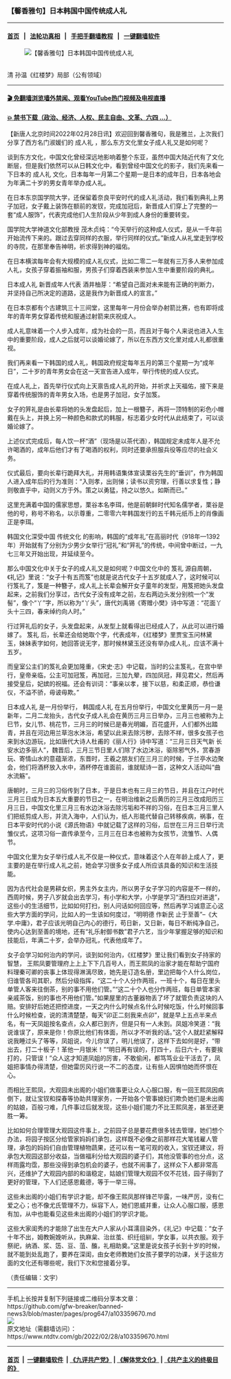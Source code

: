 ### 【馨香雅句】日本韩国中国传统成人礼
------------------------

#### [首页](https://github.com/gfw-breaker/banned-news3/blob/master/README.md) &nbsp;&nbsp;|&nbsp;&nbsp; [法轮功真相](https://github.com/begood0513/basic/blob/master/README.md)  &nbsp;&nbsp;|&nbsp;&nbsp; [手把手翻墙教程](https://github.com/gfw-breaker/guides/wiki)  &nbsp;&nbsp;|&nbsp;&nbsp; [一键翻墙软件](https://github.com/gfw-breaker/nogfw/blob/master/README.md)  



<div><div class="featured_image">
 <figure>
  <img alt="【馨香雅句】日本韩国中国传统成人礼" src="https://i.ntdtv.com/assets/uploads/2022/02/1460e11fcb4d8a1cdb1f5b365a35be1c-800x450.jpg"/>
 </figure><br/>
 <span class="caption">
  清 孙温《红楼梦》局部（公有领域）
 </span>
</div>
</div><hr/>

#### [ 🎬  免翻墙浏览墙外禁闻、观看YouTube热门视频及电视直播](https://github.com/gfw-breaker/HelloWorld)

#### [ 💥  禁书下载（政治、经济、人权、民主自由、文革、六四 ...）](https://github.com/gfw-breaker/books/blob/master/README.md)

<div><div class="post_content" itemprop="articleBody">
 <p>
  【新唐人北京时间2022年02月28日讯】欢迎回到馨香雅句，我是雅兰，上次我们分享了西方名门淑媛们的
  <ok href="https://www.ntdtv.com/gb/成人礼.htm">
   成人礼
  </ok>
  ，那么东方文化里女子成人礼又是如何呢？
 </p>
 <div class="video_fit_container">
 </div>
 <p>
  谈到东方文化，中国文化曾经深远地影响着整个东亚，虽然中国大陆近代有了文化断层，但是我们依然可以从日韩文化中，看到曾经中国文化的影子，我们先来看一下日本的
  <ok href="https://www.ntdtv.com/gb/成人礼.htm">
   成人礼
  </ok>
  文化，日本每年一月第二个星期一是日本的成年日，日本各地会为年满二十岁的男女青年举办成人礼。
 </p>
 <p>
  在日本东京国学院大学，还保留着奈良平安时代的成人礼活动，我们看到典礼上男子加冠，女子戴上装饰在额前的发钗，完成加冠后，新晋成人们穿上了完整的一套“成人服饰”，代表完成他们人生阶段从少年到成人身份的重要转变。
 </p>
 <p>
  国学院大学神道文化部教授 茂木贞纯：“今天举行的这种成人仪式，是从一千年前开始流传下来的。跟过去穿同样的衣服，举行同样的仪式。”新成人从礼堂走到学校的寺院，在那里奉告神明，祈求得到神的福佑。
 </p>
 <p>
  在日本横滨每年会有大规模的成人礼仪式，比如二零二一年就有三万多人来参加成人礼，女孩子穿着振袖和服，男孩子们穿着西装来参加人生中重要阶段的典礼。
 </p>
 <p>
  <ok href="https://www.ntdtv.com/gb/日本成人礼.htm">
   日本成人礼
  </ok>
  新晋成年人代表 酒井柚芽：“希望自己面对未来能有正确的判断力，并坚持自己所决定的道路，这是我作为新晋成人的宣言。”
 </p>
 <p>
  在日本京都有个古建筑三十三间堂，这里每年一月份会举办射箭比赛，也有即将成年的青年男女穿着传统和服通过射箭来庆祝成人。
 </p>
 <p>
  成人礼意味着一个人步入成年，成为社会的一员，而且对于每个人来说也进入人生中的重要阶段，成人之后就可以谈婚论嫁了，所以在东西方文化里对成人礼都很重视。
 </p>
 <p>
  我们再来看一下韩国的成人礼，韩国政府规定每年五月的第三个星期一为“成年日”，二十岁的青年男女会在这一天宣告进入成年，举行传统的成人仪式。
 </p>
 <p>
  在成人礼上，首先举行仪式向上天禀告成人礼的开始，并祈求上天福佑，接下来是穿着传统服饰的青年男女入场，也是男子加冠，女子加笈。
 </p>
 <p>
  女子的笄礼是由长辈将她的头发盘起后，加上一根簪子，再将一顶特制的彩色小帽戴在头上，并换上另一种颜色和款式的韩服，标志着少女时代从此结束了，可以谈婚论嫁了。
 </p>
 <p>
  上述仪式完成后，每人饮一杯“酒”（现场是以茶代酒），韩国规定未成年人是不允许喝酒的，成年后他们才有了喝酒的权利，同时还要承担服兵役等应尽的社会义务。
 </p>
 <p>
  仪式最后，要向长辈行跪拜大礼，并用韩语集体宣读栗谷先生的“垂训”，作为韩国人进入成年后的行为准则：“入则孝，出则悌；读书以资穷理，行善以求复性；静则敬直乎中，动则义方于外。策之以勇猛，持之以悠久。如斯而已。”
 </p>
 <p>
  这里充满着中国的儒家思想，栗谷本名李珥，他是前朝鲜时代知名儒学者，栗谷是他的号，称号不称名，以示尊重，二零零六年韩国发行的五千韩元纸币上的肖像画正是李珥。
 </p>
 <p>
  韩国文化深受中国
  <ok href="https://www.ntdtv.com/gb/传统文化.htm">
   传统文化
  </ok>
  的影响，韩国的“成年礼”在高丽时代（918年—1392年）开始就有了分别为少男少女举行“冠礼”和“笄礼”的传统，中间曾中断过，一九七三年又开始出现，并延续至今。
 </p>
 <p>
  那么中国文化中关于女子的成人礼又是如何呢？中国文化中的
  <ok href="https://www.ntdtv.com/gb/笈礼.htm">
   笈礼
  </ok>
  源自周朝，《礼记》里说：“女子十有五而笈”也就是说古代女子十五岁就成人了，这时候可以行笈礼了，笈是一种簪子，成人礼上长辈会解开女子童年的发型，用笈把她头发盘起来，之前我们分享过，古代女子没有成年之前，左右两边头发分别梳一个“发髻”，像个“丫”字，所以称为“丫头”，唐代刘禹锡《寄赠小樊》诗中写道：“花面丫头十三四，春来绰约向人时。”
 </p>
 <p>
  行过笄礼后的女子，头发盘起来，从发型上就看得出已经成人了，从此可以进行婚嫁了。
  <ok href="https://www.ntdtv.com/gb/笈礼.htm">
   笈礼
  </ok>
  后，长辈还会给她取个字，代表成年，《红楼梦》里贾宝玉问林黛玉，妹妹表字如何，她回答说无字，那时候林黛玉还没有举办成人礼，应该不满十五岁。
 </p>
 <p>
  而皇室公主们的笈礼会更加隆重，《宋史·志》中记载，当时的公主笈礼，在宫中举行，皇帝亲临，公主可加冠笈，再加冠，三加九翚，四加凤冠，拜见君父，然后再接受皇后，妃嫔的祝福。还会有训词：“事亲以孝，接下以慈，和柔正顺，恭俭谦仪，不溢不骄，毋诐毋欺。”
 </p>
 <p>
  <ok href="https://www.ntdtv.com/gb/日本成人礼.htm">
   日本成人礼
  </ok>
  是一月份举行，
  <ok href="https://www.ntdtv.com/gb/韩国成人礼.htm">
   韩国成人礼
  </ok>
  在五月份举行，中国文化里黄历一月一是新年，二月二龙抬头，古代女子成人礼会在黄历三月三日举办，三月三也被称为上巳节，女儿节、桃花节，三月三的时候已是春光明媚，百花盛开，人们都外出踏青，并且在河边用兰草泡水沐浴，希望以此来去除污秽，去除不祥，很多女孩子也来到水边游玩，比如唐代大诗人杜甫的《丽人行》诗中写道：“三月三日天气新 长安水边多丽人”，魏晋后，三月三节日里人们除了水边沐浴，驱除邪气外，赏春游玩、寄情山水的意蕴渐浓，东晋时，王羲之朋友们在三月三的时候，于兰亭水边聚会，他们将酒杯放入水中，酒杯停在谁面前，谁就赋诗一首，这种文人活动叫“曲水流觞”。
 </p>
 <p>
  唐朝时，三月三的习俗传到了日本，于是日本也有三月三的节日，并且在江户时代三月三日成为日本五大重要的节日之一，在明治维新之后黄历的三月三改成阳历三月三日，中国文化里三月三有水边沐浴去除污垢和不祥的习俗，在日本三月三里人们把纸剪成人形，并流入海中，人们认为，纸人形能代替自己转移疾病，祸事，在日本平安时代的小说《源氏物语》中就记载了这样的习俗，后世在三月三日举行流雏仪式，这项习俗一直传承至今，三月三在日本也被称为女孩节，流雏节、人偶节。
 </p>
 <p>
  中国文化里为女子举行成人礼不仅是一种仪式，意味着这个人在年龄上成人了，更主要的是在举行成人礼之前，她会学习很多女子成人所应该具备的知识和生活技能。
 </p>
 <p>
  因为古代社会是男耕女织，男主外女主内，所以男子女子学习的内容是不一样的，西周时候，男子八岁就会出去学习，有小学和大学，小学是学习“洒扫应对进退”，这些小的生活细节，比如如何打扫，别人问话如何回应等，然后再学习诚意正心这些大学方面的学问，比如人的一生该如何度过，“明明德 作新民 止于至善”–《大学.中庸》，君子应该光明自己内心的德行，苟日新，又日新，每日不断纯净自己，使内心达到至善的境地，还有“礼乐射御书数”君子六艺，当少年掌握足够的知识和技能后，年满二十岁，会举办冠礼，代表他成年了。
 </p>
 <p>
  女子会学习如何治内的学问，谈到如何治内，《红楼梦》里让我们看到女子持家的智慧， 王熙凤要管理府上上上下下几百号人，而王熙凤的治家才能在帮助宁国府料理秦可卿的丧事上体现得淋漓尽致，她先是订造名册，里边把每个人什么岗位，归谁管各司其职，然后分级指挥，“这二十个人分作两班，一班十个，每日在里头单管人客来往倒茶，别的事不用他们管。”“这二十个人也分作两班，每日单管本家亲戚茶饭，别的事也不用他们管。”如果屋里的古董器物丢了坏了就管负责这块的人赔。安排好后她还把控进度，一天之内什么时候点名什么时候吃饭，什么时候回事什么时候检查，说的清清楚楚，每天“卯正二刻我来点卯”，就是早上五点半来点名，有一天凤姐按名查点，众人都已到齐，但是只有一人未到。凤姐冷笑道：“我说谁误了，原来是你！你原比他们有体面，所以才不听我的话。”这个人就赶紧解释说我睡过头了等等，凤姐说，今儿你误了，明儿他误了，这样下去如何是好，“带出去，打二十板子！革他一月银米！”“明日再有误的，打四十，后日六十，有要挨打的，只管误！”众人这才知道凤姐的厉害，不敢偷闲，都笃笃业业干活去了，凤姐把事情办得清楚，但她雷厉风行说一不二的态度，让有些人因惧怕她而怀恨在心。
 </p>
 <p>
  而相比王熙凤，大观园未出阁的小姐们做事更让众人心服口服，有一回王熙凤因病倒下，就让宝钗和探春等协助共理家务，一开始各个管事媳妇们欺负她们是未出阁的姑娘，百般刁难，几件事过后就发现，这些小姐们能力不比王熙凤差，甚至还更胜一筹。
 </p>
 <p>
  比如如何合理管理大观园这件事上，之前园子总是要花费很多钱去管理，她们想个办法，将园子按区分给管家妈妈们承包，这样既不必像之前那样花大笔钱雇人管理，承包的妈妈们自由管理植物蔬果，还可以有一笔可观的收入，宝钗还建议，将承包大观园这部分收益，当做福利分给大观园的婆子们，其他没管事的也分点，这样雨露均霑，那些没得到承包机会的婆子，也就不闹事了，这样众下人都非常高兴，还维护了大观园内部的和谐稳定，姑娘们管理大观园不仅不花钱，园子得到了更好的管理，下人们还感恩戴德，等于一举三得。
 </p>
 <p>
  这些未出阁的小姐们有学识才能，却不像王熙凤那样锋芒毕露，一味严厉，没有仁爱之心；也不像尤氏管理不力，纵容下人，她们恩威并重，让众人心服口服，感恩有加，从中也能看见这些未出阁的小姐们的学识才能。
 </p>
 <p>
  这些大家闺秀的才能除了出生在大户人家从小耳濡目染外，《礼记》中记载：“女子十年不出，姆教婉娩听从，执麻枲、治丝茧、织纴组紃，学女事，以共衣服。观于祭祀，纳酒、浆、笾、豆、菹、醢，礼相助奠。”这里是说女孩子长到十岁的时候，就不能到处乱跑了，要养在深闺，由女老师教她们女孩子要学的功课，关于这些方面的文化还有哪些呢，我们下次和您接着分享。
 </p>
 <p>
  （责任编辑：文宇）
 </p>
 <div class="single_ad">
 </div>
</div>
</div>
<hr/>
手机上长按并复制下列链接或二维码分享本文章：<br/>
https://github.com/gfw-breaker/banned-news3/blob/master/pages/prog647/a103359670.md <br/>
<a href='https://github.com/gfw-breaker/banned-news3/blob/master/pages/prog647/a103359670.md'><img src='https://github.com/gfw-breaker/banned-news3/blob/master/pages/prog647/a103359670.md.png'/></a> <br/>
原文地址（需翻墙访问）：https://www.ntdtv.com/gb/2022/02/28/a103359670.html


------------------------
#### [首页](https://github.com/gfw-breaker/banned-news3/blob/master/README.md) &nbsp;|&nbsp; [一键翻墙软件](https://github.com/gfw-breaker/nogfw/blob/master/README.md) &nbsp;| [《九评共产党》](https://github.com/gfw-breaker/9ping.md/blob/master/README.md#九评之一评共产党是什么) | [《解体党文化》](https://github.com/gfw-breaker/jtdwh.md/blob/master/README.md) | [《共产主义的终极目的》](https://github.com/gfw-breaker/gczydzjmd.md/blob/master/README.md)


<img src='http://gfw-breaker.win/banned-news3/pages/prog647/a103359670.md' width='0px' height='0px'/>